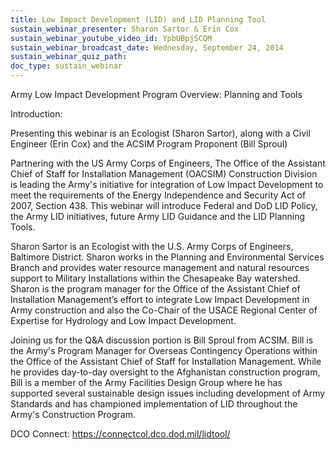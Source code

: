 ```yaml
---
title: Low Impact Development (LID) and LID Planning Tool
sustain_webinar_presenter: Sharon Sartor & Erin Cox
sustain_webinar_youtube_video_id: YpbUBpjSCQM
sustain_webinar_broadcast_date: Wednesday, September 24, 2014
sustain_webinar_quiz_path:
doc_type: sustain_webinar
---
```


Army Low Impact Development Program Overview: Planning and Tools

Introduction:

Presenting this webinar is an Ecologist (Sharon Sartor), along with a Civil Engineer (Erin Cox) and the ACSIM Program Proponent (Bill Sproul)

Partnering with the US Army Corps of Engineers, The Office of the Assistant Chief of Staff for Installation Management (OACSIM) Construction Division is leading the Army's initiative for integration of Low Impact Development to meet the requirements of the Energy Independence and Security Act of 2007, Section 438. This webinar will introduce Federal and DoD LID Policy, the Army LID initiatives, future Army LID Guidance and the LID Planning Tools.

Sharon Sartor is an Ecologist with the U.S. Army Corps of Engineers, Baltimore District. Sharon works in the Planning and Environmental Services Branch and provides water resource management and natural resources support to Military Installations within the Chesapeake Bay watershed.
Sharon is the program manager for the Office of the Assistant Chief of Installation Management’s effort to integrate Low Impact Development in Army construction and also the Co-Chair of the USACE Regional Center of Expertise for Hydrology and Low Impact Development.

Joining us for the Q&A discussion portion is Bill Sproul from ACSIM. Bill is the Army's Program Manager for Overseas Contingency Operations within the Office of the Assistant Chief of Staff for Installation Management. While he provides day-to-day oversight to the Afghanistan construction program, Bill is a member of the Army Facilities Design Group where he has supported several sustainable design issues including development of Army Standards and has championed implementation of LID throughout the Army's Construction Program.

DCO Connect: https://connectcol.dco.dod.mil/lidtool/
